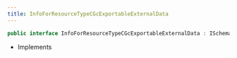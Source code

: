 ```yaml
---
title: InfoForResourceTypeCGcExportableExternalData
---
```


```csharp
public interface InfoForResourceTypeCGcExportableExternalData : ISchemaClass<InfoForResourceTypeCGcExportableExternalData>, ISchemaField, ISchemaClass, INativeHandle
```

- Implements

